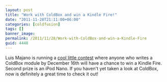 ```yaml
---
layout: post
title: "Work with ColdBox and win a Kindle Fire!"
date: "2011-11-28T21:11:00+06:00"
categories: [coldfusion]
tags: []
banner_image: 
permalink: /2011/11/28/Work-with-ColdBox-and-win-a-Kindle-Fire
guid: 4448
---
```


Luis Majano is running a <a href="http://blog.coldbox.org/post.cfm/code-some-coldbox-win-a-kindle-fire-or-ipod">cool little contest</a> where anyone who writes a ColdBox module by December 16th will have a chance to win a Kindle Fire. Second prize is an iPod Nano. If you haven't yet taken a look at ColdBox, now is definitely a great time to check it out!